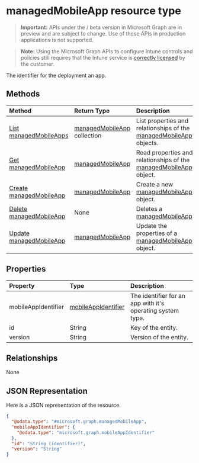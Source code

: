 ﻿# managedMobileApp resource type

> **Important:** APIs under the / beta version in Microsoft Graph are in preview and are subject to change. Use of these APIs in production applications is not supported.

> **Note:** Using the Microsoft Graph APIs to configure Intune controls and policies still requires that the Intune service is [correctly licensed](https://go.microsoft.com/fwlink/?linkid=839381) by the customer.

The identifier for the deployment an app.
## Methods
|Method|Return Type|Description|
|:---|:---|:---|
|[List managedMobileApps](../api/intune_mam_managedmobileapp_list.md)|[managedMobileApp](../resources/intune_mam_managedmobileapp.md) collection|List properties and relationships of the [managedMobileApp](../resources/intune_mam_managedmobileapp.md) objects.|
|[Get managedMobileApp](../api/intune_mam_managedmobileapp_get.md)|[managedMobileApp](../resources/intune_mam_managedmobileapp.md)|Read properties and relationships of the [managedMobileApp](../resources/intune_mam_managedmobileapp.md) object.|
|[Create managedMobileApp](../api/intune_mam_managedmobileapp_create.md)|[managedMobileApp](../resources/intune_mam_managedmobileapp.md)|Create a new [managedMobileApp](../resources/intune_mam_managedmobileapp.md) object.|
|[Delete managedMobileApp](../api/intune_mam_managedmobileapp_delete.md)|None|Deletes a [managedMobileApp](../resources/intune_mam_managedmobileapp.md).|
|[Update managedMobileApp](../api/intune_mam_managedmobileapp_update.md)|[managedMobileApp](../resources/intune_mam_managedmobileapp.md)|Update the properties of a [managedMobileApp](../resources/intune_mam_managedmobileapp.md) object.|

## Properties
|Property|Type|Description|
|:---|:---|:---|
|mobileAppIdentifier|[mobileAppIdentifier](../resources/intune_mam_mobileappidentifier.md)|The identifier for an app with it's operating system type.|
|id|String|Key of the entity.|
|version|String|Version of the entity.|

## Relationships
None
## JSON Representation
Here is a JSON representation of the resource.
<!-- {
  "blockType": "resource",
  "keyProperty": "id",
  "@odata.type": "microsoft.graph.managedMobileApp"
}
-->
``` json
{
  "@odata.type": "#microsoft.graph.managedMobileApp",
  "mobileAppIdentifier": {
    "@odata.type": "microsoft.graph.mobileAppIdentifier"
  },
  "id": "String (identifier)",
  "version": "String"
}
```






